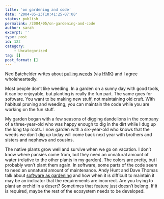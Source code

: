 ```yaml
---
title: 'on gardening and code'
date: '2004-05-23T10:41:25-07:00'
status: publish
permalink: /2004/05/on-gardening-and-code
author: sarah
excerpt: ''
type: post
id: 122
category:
    - Uncategorized
tag: []
post_format: []
---
```

Ned Batchelder writes about [pulling weeds](http://www.nedbatchelder.com/blog/20040511T075451.html) (via [HMK](http://www.extragroup.de/weblog/hmk/archives/000823.html)) and I agree wholeheartedly.

Most people don’t like weeding. In a garden on a sunny day with good tools, it can be enjoyable, but planting is really the fun part. The same goes for software. You want to be making new stuff, not maintaining old cruft. With habitual pruning and weeding, you can maintain the code while you are working on the fun stuff.

My garden began with a few seasons of digging dandelions in the company of a three-year-old who was happy enough to dig in the dirt while I dug up the long tap roots. I now garden with a six-year-old who knows that the weeds we don’t dig up today will come back next year with brothers and sisters and nephews and cousins.

The native plants grow well and survive when we go on vacation. I don’t know where pansies come from, but they need an unnatural amount of water (relative to the other plants in my garden). The colors are pretty, but I probably won’t plant them again. In software, some parts of the code seem to need an unnatural amount of maintenance. Andy Hunt and Dave Thomas talk about [software as gardening](http://www.artima.com/intv/garden.html) and how when it is difficult to maintain it may be an indicator that the requirements are incorrect. Are you trying to plant an orchid in a desert? Sometimes that feature just doesn’t belong. If it is required, maybe the rest of the ecosystem needs to be developed.